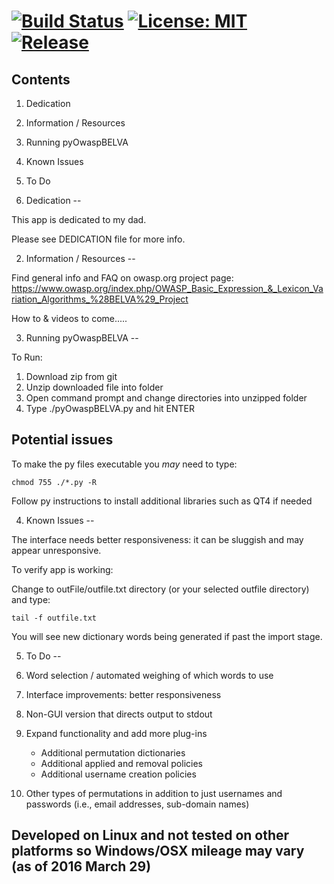 [![Build Status](https://img.shields.io/travis/lwconklin/Basic-Expression-Lexicon-Variation-Algorithms-BELVA.svg.svg?style=flat-square)](https://travis-ci.org/lwconklin/Basic-Expression-Lexicon-Variation-Algorithms-BELVA)
[![License: MIT](https://img.shields.io/badge/License-GNU-yellow.svg)](https://opensource.org/licenses/GNU)
[![Release](https://img.shields.io/github/release/kenb123/Basic-Expression-Variation-Algorithms-BELVA.svg?label=Release&maxAge=60)](https://github.com/kenb123//Basic-Expression-Variation-Algorithms-BELVA/releases/latest)
==

Contents
--
1. Dedication
2. Information / Resources
3. Running pyOwaspBELVA
4. Known Issues
5. To Do


1. Dedication
--

This app is dedicated to my dad. 

Please see DEDICATION file for more info.


2. Information / Resources
--

Find general info and FAQ on owasp.org project page:
https://www.owasp.org/index.php/OWASP_Basic_Expression_&_Lexicon_Variation_Algorithms_%28BELVA%29_Project

How to & videos to come.....


3. Running pyOwaspBELVA
--

To Run:

1. Download zip from git
2. Unzip downloaded file into folder
3. Open command prompt and change directories into unzipped folder
4. Type ./pyOwaspBELVA.py and hit ENTER


Potential issues
--

To make the py files executable you *may* need to type:

	chmod 755 ./*.py -R 


Follow py instructions to install additional libraries 
	such as QT4 if needed


4. Known Issues
--

The interface needs better responsiveness: it can be sluggish and may appear unresponsive. 

To verify app is working:

Change to outFile/outfile.txt directory (or your selected outfile directory) and type:

	tail -f outfile.txt

You will see new dictionary words being generated if past the import stage.


5. To Do
--

1. Word selection / automated weighing of which words to use
2. Interface improvements: better responsiveness
3. Non-GUI version that directs output to stdout
4. Expand functionality and add more plug-ins
	- Additional permutation dictionaries
	- Additional applied and removal policies
	- Additional username creation policies
5. Other types of permutations in addition to just usernames and passwords (i.e., email addresses, sub-domain names)


Developed on Linux and not tested on other platforms so Windows/OSX mileage may vary (as of 2016 March 29)
--
